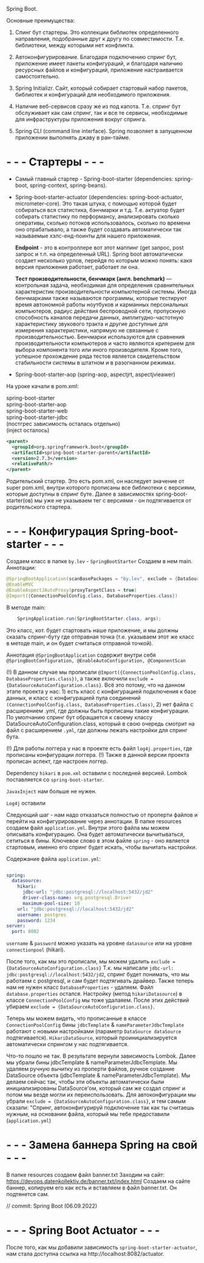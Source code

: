 Spring Boot.

Основные преимущества:
1. Спинг бут стартеры. Это коллекции библиотек определенного направления, подобранные друг к другу по совместимости. Т.е. библиотеки, между которыми нет конфликта.
2. Автоконфигурирование. Благодаря подключению спринг бут, приложение имеет пакеты конфигураций, и благодаря наличию ресурсных файлов и конфигураций, приложение настраивается самостоятельно.
3. Spring Initializr. Сайт, который собирает стартовый набор пакетов, библиотек и конфигураций для необходимого приложения.
4. Наличие веб-сервисов сразу же из под капота. Т.е. спринг бут обслуживает как сам спринг, так и все те сервисы, необходимые для инфраструктуры приложения вокруг спринга. 

5. Spring CLI (command line interface). Spring позволяет в запущенном приложении выполнять джаву в ран-тайме.

# - - - Стартеры - - -
 - Самый главный стартер - Spring-boot-starter (dependencies: spring-boot, spring-context, spring-beans).

 - Spring-boot-starter-actuator (dependencies: spring-boot-actuator, micrometer-core). Это такая штука, с помощью которой будет собираться вся статистика, бэнчмарки и т.д. Т.е. актуатор будет собирать статистику по перформансу, анализировать сколько оперативы, сколько потоков использовалось, сколько по времени оно отрабатывало, а также будет создавать автоматически так называемые хэлс-енд-поинты для нашего приложения. 

	**Endpoint** - это в контроллере вот этот маппинг (get запрос, post запрос и т.п. на определенный URL). Spring boot автоматически создает несколько урлов, перейдя по которым можно понять: какя версия приложения работает, работает ли она.
	
	**Тест производительности, бенчмарк (англ. benchmark)** — контрольная задача, необходимая для определения сравнительных характеристик производительности компьютерной системы. Иногда бенчмарками также называются программы, которые тестируют время автономной работы ноутбуков и карманных персональных компьютеров, радиус действия беспроводной сети, пропускную способность каналов передачи данных, амплитудно-частотную характеристику звукового тракта и другие доступные для измерения характеристики, напрямую не связанные с производительностью. Бенчмарки используются для сравнения производительности компьютеров и часто являются критерием для выбора компонента того или иного производителя. Кроме того, успешное прохождение ряда тестов является свидетельством стабильности системы в штатном и в разогнанном режимах.
	
 - Spring-boot-starter-aop (spring-aop, aspectjrt, aspectjvieawer)
 
На уроке качали в pom.xml:  

spring-boot-starter  
spring-boot-starter-aop  
spring-boot-starter-web  
spring-boot-starter-jdbc  
(постгрес зависимость осталась отдельно)  
(inject осталось)  

```xml
<parent>
  <groupId>org.springframework.boot</groupId>
  <artifactId>spring-boot-starter-parent</artifactId>
  <version>2.7.3</version>
  <relativePath/>
</parent>
```
Родительский стартер. Это есть pom.xml, он наследует значение от super pom.xml, внутри которого прописаны все библиотеки с версиями, которые доступны в спринг буте. Далее в зависимостях spring-boot-starter(ов) мы уже не указываем тег с версиями - он подтягивается от родительского стартера. 

# - - - Конфигурация Spring-boot-starter - - -

Создаем класс в папке `by.lev` - `SpringBootStarter`
Создаем в нем main.
Аннотации:
```java
@SpringBootApplication(scanBasePackages = "by.lev", exclude = {DataSourceAutoConfiguration.class})
@EnableMVC
@EnableAspectJAutoProxy(proxyTargetClass = true)
@Import({ConnectionPoolConfig.class, DatabaseProperties.class})
```
В методе main:
```java
	SpringApplication.run(SpringBootStarter.class, args);
```

Это класс, кот. будет стартовать наше приложение, и мы должны сказать спринг-буту где отправная точка (т.е. указываем этот же класс в методе main, и он будет считаться отправной точкой).

Аннотация `@SpringBootApplication` содержит внутри себя `@SpringBootConfiguration, @EnableAutoConfiguration, @ComponentScan`

(!) В данном случае мы прописали `@Import({ConnectionPoolConfig.class, DatabaseProperties.class})`, а также включили `exclude = {DataSourceAutoConfiguration.class}`. Всё это потому, что на данном этапе проекта у нас: 1) есть класс с конфигурацией подключения к базе данных, и класс с конфигурацией пула соединений `(ConnectionPoolConfig.class, DatabaseProperties.class)`, 2) нет файла с расширением .yml, где должны быть прописаны такие конфигурации. По умолчанию спринг бут обращается к своему классу DataSourceAutoConfiguration.class, который в свою очередь смотрит на файл с расширением `.yml`, где должны лежать настройки для спринг бута.

(!) Для работы логгера у нас в проекте есть файл `log4j.properties`, где прописаны конфигурации логгера.
(!) Также в данной версии проекта прописан аспект, где настроен логгер.

Dependency `hikari` в `pom.xml` оставили с последней версией.
Lombok поставляется со `spring-boot-starter`.

`JavaxInject` нам больше не нужен.

`Log4j` оставили

Следующий шаг - нам надо отказаться полностью от проперти файлов и перейти на конфигурирование через аннотации.
В папке resources создаем файл `application.yml`. Внутри этого файла мы можем описывать конфигурацию. Она будет автоматически вычитываться, сетиться в бины. 
Ключевое слово в этом файле `spring` - оно является стартовым, именно его спринг будет искать, чтобы вычитать настройки.

Содержание файла `application.yml`:
```yaml

spring:
  datasource:
    hikari:
	  jdbc-url: "jdbc:postgresql://localhost:5432/jd2"
	  driver-class-name: org.postgresql.Driver
	  maximum-pool-size: 10
    url: "jdbc:postgresql://localhost:5432/jd2"
    username: postgres
    password: 1234
server:
  port: 8082
```
	 
	 
`username` & `password` можно указать на уровне `datasource` или на уровне `connectionpool` (hikari).
	 
После того, как мы это прописали, мы можем удалить `exclude = {DataSourceAutoConfiguration.class}`
Т.к. мы написали `jdbc-url: jdbc:postgresql://localhost:5432/jd2`, спринг будет понимать, что мы работаем с postgresql, и сам будет подтягивать драйвер.
Также теперь нам не нужен класс `DatabaseProperties` - удаляем. Файл `database.properties` остался.
Настройку (метод `hikariDatasource`) в классе `ConnectionPoolConfig` мы тоже удалаяем.
После этих действий убираем `exclude = {DataSourceAutoConfiguration.class}`.

Теперь мы можем видеть, что прописанные в классе `ConnectionPoolConfig` бины `jdbcTemplate` & `nameParameterJdbcTemplate` работают с новыми настройками (параметр `DataSource dataSource` подтягивается). `HikariDataSource`, который проинициализируется автоматически спрингом у нас подтягивается.

Что-то пошло не так. В результате вернули зависимость Lombok.
Далее мы убрали бины jdbcTemplate & nameParameterJdbcTemplate.
Мы удаляем ручную вычитку из проперти файлов, ручное создание DataSource объекта (jdbcTemplate & nameParameterJdbcTemplate). Мы делаем сейчас так, чтобы эти объекты автоматически были инициализированы DataSource'ом, который сам же создал спринг и потом мы везде могли их переиспользовать. Для автоконфигурации мы убрали `exclude = {DataSourceAutoConfiguration.class}`, и тем самым сказали: "Спринг, автоконфигурируй подключение так как ты считаешь нужным, на основании файла, который мы тебе предоставили (`application.yml`)


# - - - Замена баннера Spring на свой - - -
В папке resources создаем файл banner.txt
Заходим на сайт: https://devops.datenkollektiv.de/banner.txt/index.html
Создаем на сайте баннер, копируем его как есть и вставляем в файл banner.txt. Он подтянется сам.

// commit: Spring Boot (06.09.2022)


# - - - Spring Boot Actuator - - -
После того, как мы добавили зависимость `spring-boot-starter-actuator`, нам стала доступна ссылка на http://localhost:8082/actuator. 